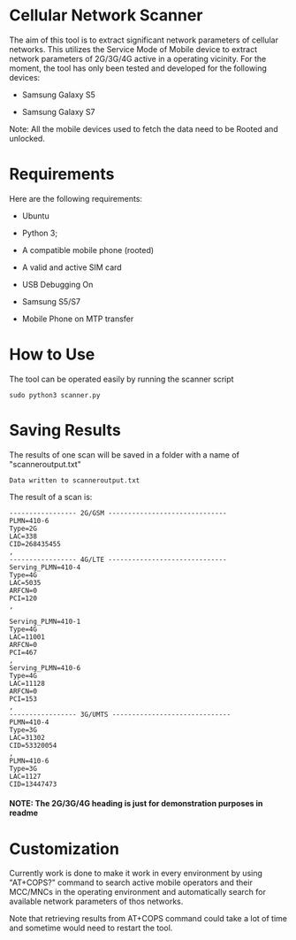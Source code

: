# Cellular Network Scanner
The aim of this tool is to extract significant network parameters of cellular networks. This utilizes the Service Mode of Mobile device to extract network parameters of 2G/3G/4G active in a operating vicinity.
For the moment, the tool has only been tested and developed for the following devices:

- Samsung Galaxy S5

- Samsung Galaxy S7

Note: All the mobile devices used to fetch the data need to be Rooted and unlocked.

# Requirements
Here are the following requirements:

- Ubuntu

- Python 3;

- A compatible mobile phone (rooted)

- A valid and active SIM card

- USB Debugging On
  
- Samsung S5/S7

- Mobile Phone on MTP transfer

# How to Use
The tool can be operated easily by running the scanner script
```
sudo python3 scanner.py
```
# Saving Results

The results of one scan will be saved in a folder with a name of "scanneroutput.txt"

```
Data written to scanneroutput.txt
```

The result of a scan is:
```
----------------- 2G/GSM ------------------------------
PLMN=410-6
Type=2G
LAC=338
CID=268435455
,
----------------- 4G/LTE ------------------------------
Serving_PLMN=410-4
Type=4G
LAC=5035
ARFCN=0
PCI=120
,

Serving_PLMN=410-1
Type=4G
LAC=11001
ARFCN=0
PCI=467
,
Serving_PLMN=410-6
Type=4G
LAC=11128
ARFCN=0
PCI=153
,
----------------- 3G/UMTS ------------------------------
PLMN=410-4
Type=3G
LAC=31302
CID=53320054
,
PLMN=410-6
Type=3G
LAC=1127
CID=13447473

```
#### NOTE: The 2G/3G/4G heading is just for demonstration purposes in readme

# Customization

Currently work is done to make it work in every environment by using "AT+COPS?" command to search active mobile operators and their MCC/MNCs in the operating environment and automatically search for available network parameters of thos networks.

Note that retrieving results from AT+COPS command could take a lot of time and sometime would need to restart the tool.


